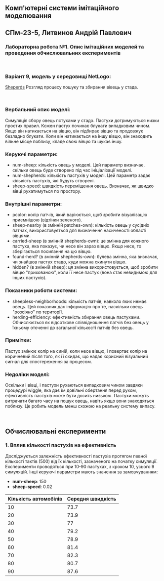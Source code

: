 ## Комп'ютерні системи імітаційного моделювання
## СПм-23-5, Литвинов Андрій Павлович
### Лабораторна робота №**1**. Опис імітаційних моделей та проведення обчислювальних експериментів

<br>

### Варіант 9, модель у середовищі NetLogo:
[Sheperds](https://www.netlogoweb.org/launch#http://www.netlogoweb.org/assets/modelslib/Sample%20Models/Biology/Shepherds.nlogo) Розгляд процесу пошуку та збирання вівець у стада.

<br>

### Вербальний опис моделі:
Симуляція сбору овець пстухами у стадо. Пастухи дотримуються низки простих правил. Кожен пастух починає блукати випадковим чином. Якщо він натикається на вівцю, він підбирає вівцю та продовжує безладно блукати. Коли він натикається на іншу вівцю, він знаходить вільне місце поблизу, кладе свою вівцю та шукає іншу.

### Керуючі параметри:
- num-sheep: кількість овець у моделі. Цей параметр визначає, скільки овець буде створено під час ініціалізації моделі.
- num-shepherds: кількість пастухів у моделі. Цей параметр задає кількість пастухів, які будуть створені.
- sheep-speed: швидкість переміщення овець. Визначає, як швидко вівці рухатимуться по простору.

### Внутрішні параметри:
- pcolor: колір патчів, який варіюється, щоб зробити візуалізацію приємнішою (відтінки зеленого).
- sheep-nearby (в змінній patches-own): кількість овець у сусідніх патчах, використовується для визначення насиченості області вівцями.
- carried-sheep (в змінній shepherds-own): це змінна для кожного пастуха, яка показує, чи несе він зараз вівцю. Якщо несе, то зберігається посилання на цю вівцю.
- found-herd? (в змінній shepherds-own): булева змінна, яка визначає, чи знайшов пастух стадо, куди можна скинути вівцю.
- hidden? (в змінній sheep): ця змінна використовується, щоб зробити вівцю "прихованою", коли її несе пастух (вона стає невидимою для інших пастухів).

### Показники роботи системи:
- sheepless-neighborhoods: кількість патчів, навколо яких немає овець. Цей показник дає інформацію про те, наскільки овець "розсіяно" по території.
- herding-efficiency: ефективність збирання овець пастухами. Обчислюється як відсоткове співвідношення патчів без овець у їхньому оточенні до загальної кількості патчів без овець.

### Примітки:
Пастух змінює колір на синій, коли несе вівцю, і повертає колір на коричневий після того, як її скидає, що надає корисний візуальний сигнал для спостереження за процесом.

### Недоліки моделі:
Оскільки і вівці, і пастухи рухаються випадковим чином завдяки процедурі wiggle, яка дає їм довільні обертання перед рухом, ефективність пастухів може бути досить низькою. Пастухи можуть витрачати багато часу на пошук овець, навіть якщо вони знаходяться поблизу. Це робить модель менш схожою на реальну систему випасу.

<br>

## Обчислювальні експерименти

### 1. Вплив кількості пастухів на ефективність
Досліджується залежність ефективності пастухів протягом певної кількості тактів (500) від їх кількості, зазначеного на початку симуляції.
Експерименти проводяться при 10-90 пастухах, з кроком 10, усього 9 симуляцій.
Інші керуючі параметри мають значення за замовчуванням:
- **num-sheep**: 150
- **sheep-speed**: 0.02

<table>
<thead>
<tr><th>Кількість автомобілів</th><th>Середня швидкість</th></tr>
</thead>
<tbody>
<tr><td>10</td><td>73.7</td></tr>
<tr><td>20</td><td>73.9</td></tr>
<tr><td>30</td><td>77</td></tr>
<tr><td>40</td><td>79.2</td></tr>
<tr><td>50</td><td>78.9</td></tr>
<tr><td>60</td><td>81.4</td></tr>
<tr><td>70</td><td>82.3</td></tr>
<tr><td>80</td><td>80.7</td></tr>
<tr><td>90</td><td>87.6</td></tr>
</tbody>
</table>
